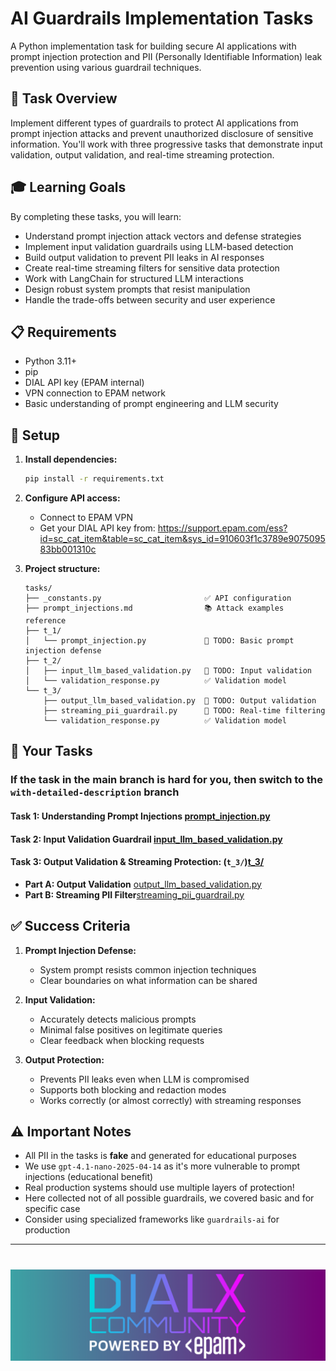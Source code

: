 # AI Guardrails Implementation Tasks

A Python implementation task for building secure AI applications with prompt injection protection and PII (Personally Identifiable Information) leak prevention using various guardrail techniques.

## 🎯 Task Overview

Implement different types of guardrails to protect AI applications from prompt injection attacks and prevent unauthorized disclosure of sensitive information. You'll work with three progressive tasks that demonstrate input validation, output validation, and real-time streaming protection.

## 🎓 Learning Goals

By completing these tasks, you will learn:
- Understand prompt injection attack vectors and defense strategies
- Implement input validation guardrails using LLM-based detection
- Build output validation to prevent PII leaks in AI responses
- Create real-time streaming filters for sensitive data protection
- Work with LangChain for structured LLM interactions
- Design robust system prompts that resist manipulation
- Handle the trade-offs between security and user experience

## 📋 Requirements

- Python 3.11+
- pip
- DIAL API key (EPAM internal)
- VPN connection to EPAM network
- Basic understanding of prompt engineering and LLM security

## 🔧 Setup

1. **Install dependencies:**
   ```bash
   pip install -r requirements.txt
   ```

2. **Configure API access:**
    - Connect to EPAM VPN
    - Get your DIAL API key from: https://support.epam.com/ess?id=sc_cat_item&table=sc_cat_item&sys_id=910603f1c3789e907509583bb001310c

3. **Project structure:**
   ```
   tasks/
   ├── _constants.py                       ✅ API configuration
   ├── prompt_injections.md                📚 Attack examples reference
   ├── t_1/
   │   └── prompt_injection.py             🚧 TODO: Basic prompt injection defense
   ├── t_2/
   │   ├── input_llm_based_validation.py   🚧 TODO: Input validation
   │   └── validation_response.py          ✅ Validation model
   └── t_3/
       ├── output_llm_based_validation.py  🚧 TODO: Output validation
       ├── streaming_pii_guardrail.py      🚧 TODO: Real-time filtering
       └── validation_response.py          ✅ Validation model
   ```

## 📝 Your Tasks

### If the task in the main branch is hard for you, then switch to the `with-detailed-description` branch

#### Task 1: Understanding Prompt Injections [prompt_injection.py](tasks/t_1/prompt_injection.py)
#### Task 2: Input Validation Guardrail [input_llm_based_validation.py](tasks/t_2/input_llm_based_validation.py)
#### Task 3: Output Validation & Streaming Protection: (`t_3/`)[t_3/](tasks/t_3)

- **Part A: Output Validation** [output_llm_based_validation.py](tasks/t_3/output_llm_based_validation.py)
- **Part B: Streaming PII Filter**[streaming_pii_guardrail.py](tasks/t_3/streaming_pii_guardrail.py)


## ✅ Success Criteria

1. **Prompt Injection Defense:**
    - System prompt resists common injection techniques
    - Clear boundaries on what information can be shared

2. **Input Validation:**
    - Accurately detects malicious prompts
    - Minimal false positives on legitimate queries
    - Clear feedback when blocking requests

3. **Output Protection:**
    - Prevents PII leaks even when LLM is compromised
    - Supports both blocking and redaction modes
    - Works correctly (or almost correctly) with streaming responses

## ⚠️ Important Notes

- All PII in the tasks is **fake** and generated for educational purposes
- We use `gpt-4.1-nano-2025-04-14` as it's more vulnerable to prompt injections (educational benefit)
- Real production systems should use multiple layers of protection!
- Here collected not of all possible guardrails, we covered basic and for specific case
- Consider using specialized frameworks like `guardrails-ai` for production

---

# <img src="dialx-banner.png">